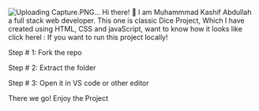 ![Uploading Capture.PNG…]()
Hi there! 👋 I am Muhammmad Kashif Abdullah a full stack web developer. This one is classic Dice Project, Which I have created using HTML, CSS and javaScript, want to know how it looks like click herel : If you want to run this project locally!

Step # 1: Fork the repo

Step # 2: Extract the folder

Step # 3: Open it in VS code or other editor

There we go! Enjoy the Project
